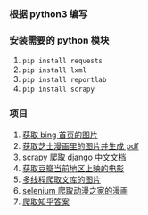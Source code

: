 ### 根据 python3 编写

### 安装需要的 python 模块

1. `pip install requests`
2. `pip install lxml`
3. `pip install reportlab`
4. `pip install scrapy`

### 项目

1. [获取 bing 首页的图片](./bing_img)
2. [获取芝士漫画里的图片并生成 pdf](./zhishi_manga)
3. [scrapy 爬取 django 中文文档](./django_document)
4. [获取豆瓣当前地区上映的电影](./douban.movie)
5. [多线程爬取文库的图片](./get_wenku_img)
6. [selenium 爬取动漫之家的漫画](./dmzj)
7. [爬取知乎答案](./zhihu)
